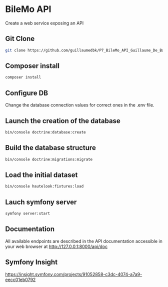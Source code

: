 # BileMo API

Create a web service exposing an API

## Git Clone

```bash
git clone https://github.com/guillaumedbk/P7_BileMo_API_Guillaume_De_Backre.git
```
## Composer install

```bash
composer install
```
## Configure DB
Change the database connection values for correct ones in the .env file.

## Launch the creation of the database
```bash
bin/console doctrine:database:create
```
## Build the database structure
```bash
bin/console doctrine:migrations:migrate
```
## Load the initial dataset
```bash
bin/console hautelook:fixtures:load
```
## Lauch symfony server
```bash
symfony server:start
```


## Documentation
All available endpoints are described in the API documentation accessible in your web browser at http://127.0.0.1:8000/api/doc

## Symfony Insight
https://insight.symfony.com/projects/91052858-c3dc-4074-a7a9-eecc01eb0792
